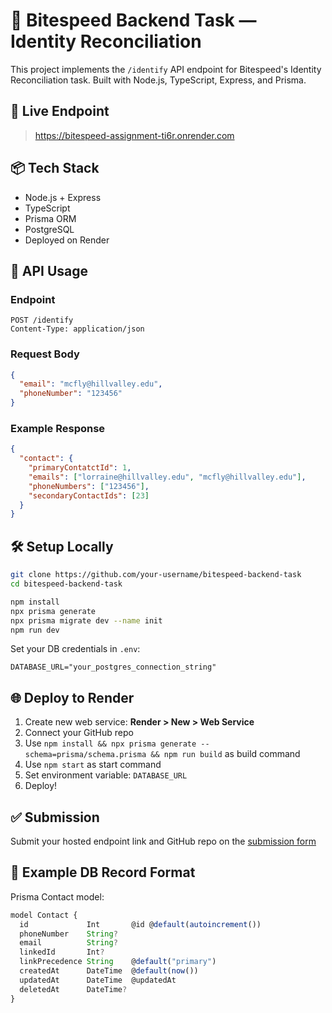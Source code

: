 # 🧠 Bitespeed Backend Task — Identity Reconciliation

This project implements the `/identify` API endpoint for Bitespeed's Identity Reconciliation task. Built with Node.js, TypeScript, Express, and Prisma.

## 🚀 Live Endpoint

> https://bitespeed-assignment-ti6r.onrender.com  


## 📦 Tech Stack

- Node.js + Express
- TypeScript
- Prisma ORM
- PostgreSQL
- Deployed on Render

## 🧪 API Usage

### Endpoint
```
POST /identify
Content-Type: application/json
```

### Request Body
```json
{
  "email": "mcfly@hillvalley.edu",
  "phoneNumber": "123456"
}
```

### Example Response
```json
{
  "contact": {
    "primaryContatctId": 1,
    "emails": ["lorraine@hillvalley.edu", "mcfly@hillvalley.edu"],
    "phoneNumbers": ["123456"],
    "secondaryContactIds": [23]
  }
}
```

## 🛠 Setup Locally

```bash
git clone https://github.com/your-username/bitespeed-backend-task
cd bitespeed-backend-task

npm install
npx prisma generate
npx prisma migrate dev --name init
npm run dev
```

Set your DB credentials in `.env`:
```
DATABASE_URL="your_postgres_connection_string"
```

## 🌐 Deploy to Render

1. Create new web service: **Render > New > Web Service**
2. Connect your GitHub repo
3. Use `npm install && npx prisma generate --schema=prisma/schema.prisma && npm run build` as build command
4. Use `npm start` as start command
5. Set environment variable: `DATABASE_URL`
6. Deploy!

## ✅ Submission

Submit your hosted endpoint link and GitHub repo on the [submission form](https://forms.gle/3j3KF6zJumemhMkQ9)

## 🧊 Example DB Record Format

Prisma Contact model:
```ts
model Contact {
  id             Int       @id @default(autoincrement())
  phoneNumber    String?
  email          String?
  linkedId       Int?
  linkPrecedence String    @default("primary")
  createdAt      DateTime  @default(now())
  updatedAt      DateTime  @updatedAt
  deletedAt      DateTime?
}
```
